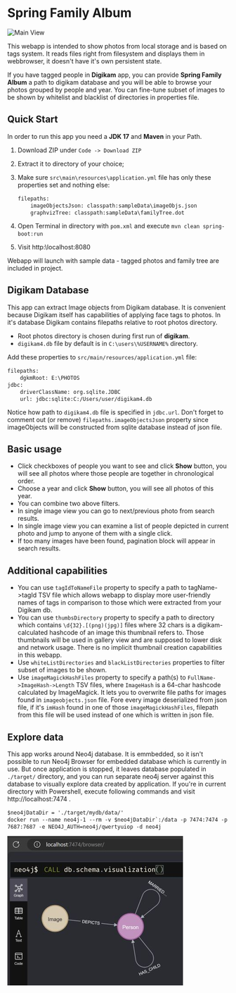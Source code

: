# Spring Family Album

![Main View](img/ScreenshotMain.png)

This webapp is intended to show photos from local storage and is based on tags system. It reads files right from filesystem and displays them in webbrowser, it doesn't have it's own persistent state.

If you have tagged people in **Digikam** app, you can provide **Spring Family Album** a path to digikam database and you will be able to browse your photos grouped by people and year. You can fine-tune subset of images to be shown by whitelist and blacklist of directories in properties file.

## Quick Start

In order to run this app you need a **JDK 17** and **Maven** in your Path.

1. Download ZIP under `Code -> Download ZIP`
2. Extract it to directory of your choice;
3. Make sure `src\main\resources\application.yml` file has only these properties set and nothing else:
	```
    filepaths:
		imageObjectsJson: classpath:sampleData\imageObjs.json
		graphvizTree: classpath:sampleData\familyTree.dot
	```

4. Open Terminal in directory with `pom.xml` and execute `mvn clean spring-boot:run`
5. Visit http:\\localhost:8080

Webapp will launch with sample data - tagged photos and family tree are included in project. 



## Digikam Database

This app can extract Image objects from Digikam database. It is convenient because Digikam itself has capabilities of applying face tags to photos. In it's database Digikam contains filepaths relative to root photos directory. 
* Root photos directory is chosen during first run of **digikam**.
* `digikam4.db` file by default is in `C:\users\%USERNAME%` directory.

Add these properties to `src/main/resources/application.yml` file:

```
filepaths:
	dgkmRoot: E:\PHOTOS
jdbc:
	driverClassName: org.sqlite.JDBC
	url: jdbc:sqlite:C:/Users/user/digikam4.db
```

Notice how path to `digikam4.db` file is specified in `jdbc.url`.
Don't forget to comment out (or remove) `filepaths.imageObjectsJson` property since imageObjects will be constructed from sqlite database instead of json file.

## Basic usage

* Click checkboxes of people you want to see and click **Show** button, you will see all photos where those people are together in chronological order. 
* Choose a year and click **Show** button, you will see all photos of this year.
* You can combine two above filters.
* In single image view you can go to next/previous photo from search results.
* In single image view you can examine a list of people depicted in current photo and jump to anyone of them with a single click.
* If too many images have been found, pagination block will appear in search results.

## Additional capabilities

* You can use `tagIdToNameFile` property to specify a path to tagName->tagId TSV file which allows webapp to display more user-friendly names of tags in comparison to those which were extracted from your Digikam db.
* You can use `thumbsDirectory` property to specify a path to directory which contains `\d{32}.[(png)(jpg)]` files where 32 chars is a digikam-calculated hashcode of an image this thumbnail refers to. Those thumbnails will be used in gallery view and are supposed to lower disk and network usage. There is no implicit thumbnail creation capabilities in this webapp.
* Use `whiteListDirectories` and `blackListDirectories` properties to filter subset of images to be shown.
* Use `imageMagickHashFiles` property to specify a path(s) to `FullName->ImageHash->Length` TSV files, where `ImageHash` is a 64-char hashcode calculated by ImageMagick. It lets you to overwrite file paths for images found in `imageobjects.json` file. Fore every image deserialized from json file, if it's `imHash` found in one of those `imageMagickHashFiles`, filepath from this file will be used instead of one which is written in json file.

## Explore data

This app works around Neo4j database. It is emmbedded, so it isn't possible to run Neo4j Browser for embedded database which is currently in use. But once application is stopped, it leaves database populated in `./target/` directory, and you can run separate neo4j server against this database to visually explore data created by application. If you're in current directory with Powershell, execute following commands and visit http://localhost:7474 .

	$neo4jDataDir = './target/mydb/data/'
	docker run --name neo4j-1 --rm -v $neo4jDataDir`:/data -p 7474:7474 -p 7687:7687 -e NEO4J_AUTH=neo4j/qwertyuiop -d neo4j

![Neo4j Schema Visualization](img/neo4j%20schema.jpg)